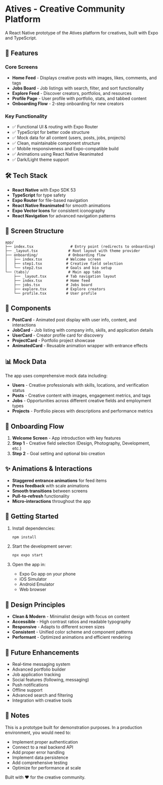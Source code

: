 # Atives - Creative Community Platform

A React Native prototype of the Atives platform for creatives, built with Expo and TypeScript.

## 🚀 Features

### Core Screens
- **Home Feed** - Displays creative posts with images, likes, comments, and tags
- **Jobs Board** - Job listings with search, filter, and sort functionality
- **Explore Feed** - Discover creators, portfolios, and resources
- **Profile Page** - User profile with portfolio, stats, and tabbed content
- **Onboarding Flow** - 2-step onboarding for new creators

### Key Functionality
- ✅ Functional UI & routing with Expo Router
- ✅ TypeScript for better code structure
- ✅ Mock data for all content (users, posts, jobs, projects)
- ✅ Clean, maintainable component structure
- ✅ Mobile responsiveness and Expo-compatible build
- ✅ Animations using React Native Reanimated
- ✅ Dark/Light theme support

## 🛠 Tech Stack

- **React Native** with Expo SDK 53
- **TypeScript** for type safety
- **Expo Router** for file-based navigation
- **React Native Reanimated** for smooth animations
- **Expo Vector Icons** for consistent iconography
- **React Navigation** for advanced navigation patterns

## 📱 Screen Structure

```
app/
├── index.tsx                 # Entry point (redirects to onboarding)
├── _layout.tsx              # Root layout with theme provider
├── onboarding/              # Onboarding flow
│   ├── index.tsx           # Welcome screen
│   ├── step1.tsx           # Creative field selection
│   └── step2.tsx           # Goals and bio setup
└── (tabs)/                  # Main app tabs
    ├── _layout.tsx         # Tab navigation layout
    ├── index.tsx           # Home feed
    ├── jobs.tsx            # Jobs board
    ├── explore.tsx         # Explore creators
    └── profile.tsx         # User profile
```

## 🎨 Components

- **PostCard** - Animated post display with user info, content, and interactions
- **JobCard** - Job listing with company info, skills, and application details
- **UserCard** - Creator profile card for discovery
- **ProjectCard** - Portfolio project showcase
- **AnimatedCard** - Reusable animation wrapper with entrance effects

## 📊 Mock Data

The app uses comprehensive mock data including:
- **Users** - Creative professionals with skills, locations, and verification status
- **Posts** - Creative content with images, engagement metrics, and tags
- **Jobs** - Opportunities across different creative fields and employment types
- **Projects** - Portfolio pieces with descriptions and performance metrics

## 🎯 Onboarding Flow

1. **Welcome Screen** - App introduction with key features
2. **Step 1** - Creative field selection (Design, Photography, Development, etc.)
3. **Step 2** - Goal setting and optional bio creation

## ✨ Animations & Interactions

- **Staggered entrance animations** for feed items
- **Press feedback** with scale animations
- **Smooth transitions** between screens
- **Pull-to-refresh** functionality
- **Micro-interactions** throughout the app

## 🚀 Getting Started

1. Install dependencies:
   ```bash
   npm install
   ```

2. Start the development server:
   ```bash
   npx expo start
   ```

3. Open the app in:
   - Expo Go app on your phone
   - iOS Simulator
   - Android Emulator
   - Web browser

## 🎨 Design Principles

- **Clean & Modern** - Minimalist design with focus on content
- **Accessible** - High contrast ratios and readable typography
- **Responsive** - Adapts to different screen sizes
- **Consistent** - Unified color scheme and component patterns
- **Performant** - Optimized animations and efficient rendering

## 🔮 Future Enhancements

- Real-time messaging system
- Advanced portfolio builder
- Job application tracking
- Social features (following, messaging)
- Push notifications
- Offline support
- Advanced search and filtering
- Integration with creative tools

## 📝 Notes

This is a prototype built for demonstration purposes. In a production environment, you would need to:
- Implement proper authentication
- Connect to a real backend API
- Add proper error handling
- Implement data persistence
- Add comprehensive testing
- Optimize for performance at scale

Built with ❤️ for the creative community.